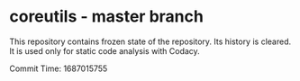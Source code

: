 # coreutils - master branch

This repository contains frozen state of the repository.
Its history is cleared. It is used only for static code
analysis with Codacy.

Commit Time: 1687015755